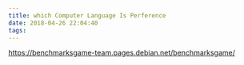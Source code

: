 ```yaml
---
title: which Computer Language Is Perference
date: 2018-04-26 22:04:40
tags:
---
```

https://benchmarksgame-team.pages.debian.net/benchmarksgame/
